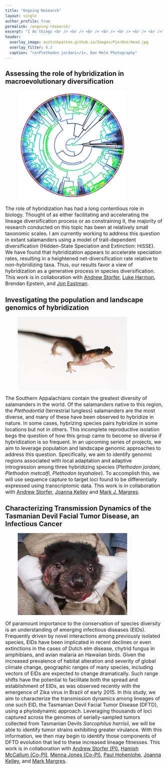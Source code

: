 ```yaml
---
title: "Ongoing Research"
layout: single
author_profile: true
permalink: /ongoing-research/
excerpt: "I do things <br /> <br /> <br /> <br /> <br /> <br /> <br />"
header:
  overlay_image: austinhpatton.github.io/Images/PjorOverhead.jpg
  overlay_filter: 0.3
  caption: "<i>Plethodon jordani</i>, Dan Mele Photography"
---
```

<h2>Assessing the role of hybridization in macroevolutionary diversification</h2>
<figure style="width: 350px" class="wrap align-left">
<img src="/Images/HybDivers_Image.jpg">
</figure>
<font size="3"> The role of hybridization has had a long contentious role in biology. Thought of as either facilitating and accelerating the lineage diversification process or as constraining it, the majority of research conducted on this topic has been at relatively small taxonomic scales. I am currently working to address this question in extant salamanders using a model of trait-dependent diversification (Hidden-State Speciation and Extinction: HiSSE). We have found that hybridization appears to accelerate speciation rates, resulting in a heightened net-diversification rate relative to non-hybridizing taxa. Thus, our results favor a view of hybridization as a generative process in species diversification. This work is in collaboration with <u><a href="http://public.wsu.edu/~storfer/">Andrew Storfer</a></u>, <u><a href="http://lukejharmon.github.io/">Luke Harmon</a></u>, Brendan Epstein, and <u><a href="https://public.wsu.edu/~storfer/eastman/pages/index.html">Jon Eastman</a></u>.</font>

<h2>Investigating the population and landscape genomics of hybridization</h2>
<figure style="width: 350px" class="wrap align-left">
<img src="/Images/CompLangGenomics_Image.jpg" class="inline">
</figure>
<font size="3">The Southern Appalachians contain the greatest diversity of salamanders in the world. Of the salamanders native to this region, the <i>Plethodontid</i> (terrestrial lungless) salamanders are the most diverse, and many of these have been observed to hybridize in nature. In some cases, hybrizing species pairs hybridize in some locations but not in others. This incomplete reproductive isolation begs the question of how this group came to become so diverse if hybridization is so frequent. In an upcoming series of projects, we aim to leverage population and landscape genomic approaches to address this question. Specifically, we aim to identify genomic regions associated with local adaptation and adaptive introgression among three hybridizing species (<i>Plethodon jordani, Plethodon metcalfi, Plethodon teyahalee</i>). To accomplish this, we will use sequence capture to target loci found to be differentially expressed using transcriptomic data. This work is in collaboration with <u><a href="http://public.wsu.edu/~storfer/">Andrew Storfer</a></u>, <u><a href="https://kelleylab.wordpress.com/">Joanna Kelley</a></u> and <u><a href="https://scholar.google.com/citations?user=HyuvK6AAAAAJ&hl=en">Mark J. Margres</a></u>.</font>

<h2>Characterizing Transmission Dynamics of the Tasmanian Devil Facial Tumor Disease, an Infectious Cancer</h2>
<figure style="width: 350px" class="wrap align-left">
<img src="/Images/DFTD.jpg" class="inline">
</figure>
<font size="3">Of paramount importance to the conservation of species diversity is an understanding of emerging infectious diseases (EIDs). Frequently driven by novel interactions among previously isolated species, EIDs have been implicated in recent declines or even extinctions in the cases of Dutch elm disease, chytrid fungus in amphibians, and avian malaria an Hawaiian birds. Given the increased prevalence of habitat alteration and severity of global climate change, geographic ranges of many species, including vectors of EIDs are expected to change dramatically. Such range shifts have the potential to facilitate both the spread and establishment of EIDs, as was observed recently with the emergence of Zika virus in Brazil of early 2015. In this study, we aim to characterize the transmission dynamics among lineages of one such EID, the Tasmanian Devil Facial Tumor Disease (DFTD), using a phylodynamic approach. Leveraging thousands of loci captured across the genomes of serially-sampled tumors collected from Tasmanian Devils <i>Sarcophilus harrisii</i>, we will be able to identify tumor strains exhibiting greater virulance. With this information, we then may begin to identify those components of DFTD evolution that led to these increased lineage fitnesses. This work is in collaboration with <u><a href="http://public.wsu.edu/~storfer/">Andrew Storfer (PI)</a></u>, <u><a href="https://www.mccallum-disease-ecology.com/">Hamish McCallum (Co-PI)</a></u>, <u><a href="http://www.utas.edu.au/zoology/research/conservation-biology-and-wildlife-management/effects-of-dftd-on-behaviours-associated-with-transmission-and-on-reproductive-females/menna-jones">Menna Jones (Co-PI)</a></u>, <u><a href="http://hohenlohelab.github.io/">Paul Hohenlohe</a></u>, <u><a href="https://kelleylab.wordpress.com/">Joanna Kelley</a></u>, and <u><a href="https://scholar.google.com/citations?user=HyuvK6AAAAAJ&hl=en">Mark Margres</a></u>.</font>

